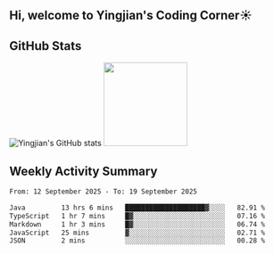## Hi, welcome to Yingjian's Coding Corner☀️

## GitHub Stats
![Yingjian's GitHub stats](https://github-readme-stats.vercel.app/api?username=BigBigBai&show_icons=true&hide=stars,issues&hide_border=true&theme=merko&bg_color=00000000)
<img height="150em" src="https://github-readme-stats.vercel.app/api/top-langs/?username=BigBigBai&layout=compact&hide_border=true&theme=merko&bg_color=00000000"/>

## Weekly Activity Summary

<!--START_SECTION:waka-->

```txt
From: 12 September 2025 - To: 19 September 2025

Java         13 hrs 6 mins   ████████████████████▓░░░░   82.91 %
TypeScript   1 hr 7 mins     █▓░░░░░░░░░░░░░░░░░░░░░░░   07.16 %
Markdown     1 hr 3 mins     █▓░░░░░░░░░░░░░░░░░░░░░░░   06.74 %
JavaScript   25 mins         ▓░░░░░░░░░░░░░░░░░░░░░░░░   02.71 %
JSON         2 mins          ░░░░░░░░░░░░░░░░░░░░░░░░░   00.28 %
```

<!--END_SECTION:waka-->



